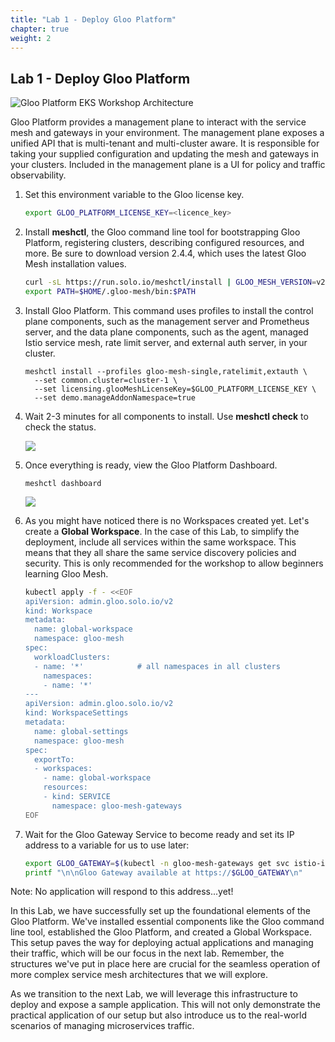 ```yaml
---
title: "Lab 1 - Deploy Gloo Platform"
chapter: true
weight: 2
---
```


## Lab 1 - Deploy Gloo Platform

![Gloo Platform EKS Workshop Architecture](/images/gloo-platform-eks-workshop-lab1.png)

Gloo Platform provides a management plane to interact with the service mesh and gateways in your environment. The management plane exposes a unified API that is multi-tenant and multi-cluster aware. It is responsible for taking your supplied configuration and updating the mesh and gateways in your clusters. Included in the management plane is a UI for policy and traffic observability.

1. Set this environment variable to the Gloo license key.

    ```bash
    export GLOO_PLATFORM_LICENSE_KEY=<licence_key>
    ```

2. Install **meshctl**, the Gloo command line tool for bootstrapping Gloo Platform, registering clusters, describing configured resources, and more. Be sure to download version 2.4.4, which uses the latest Gloo Mesh installation values.

    ```bash
    curl -sL https://run.solo.io/meshctl/install | GLOO_MESH_VERSION=v2.5.4 sh -
    export PATH=$HOME/.gloo-mesh/bin:$PATH
    ```

3. Install Gloo Platform. This command uses profiles to install the control plane components, such as the management server and Prometheus server, and the data plane components, such as the agent, managed Istio service mesh, rate limit server, and external auth server, in your cluster.

    ```
    meshctl install --profiles gloo-mesh-single,ratelimit,extauth \
      --set common.cluster=cluster-1 \
      --set licensing.glooMeshLicenseKey=$GLOO_PLATFORM_LICENSE_KEY \
      --set demo.manageAddonNamespace=true
   ```

4. Wait 2-3 minutes for all components to install. Use **meshctl check** to check the status. 

    ![](/images/meshctl_check.png)

5. Once everything is ready, view the Gloo Platform Dashboard.

    ```
    meshctl dashboard
    ```

    ![](/images/dashboard-1.png)

6. As you might have noticed there is no Workspaces created yet. Let's create a **Global Workspace**. In the case of this Lab, to simplify the deployment, include all services within the same workspace. This means that they all share the same service discovery policies and security. This is only recommended for the workshop to allow beginners learning Gloo Mesh.

    ```bash
    kubectl apply -f - <<EOF
    apiVersion: admin.gloo.solo.io/v2
    kind: Workspace
    metadata:
      name: global-workspace
      namespace: gloo-mesh
    spec:
      workloadClusters:
      - name: '*'            # all namespaces in all clusters
        namespaces:
        - name: '*'
    ---
    apiVersion: admin.gloo.solo.io/v2
    kind: WorkspaceSettings
    metadata:
      name: global-settings
      namespace: gloo-mesh
    spec:
      exportTo:
      - workspaces:
        - name: global-workspace
        resources:
        - kind: SERVICE
          namespace: gloo-mesh-gateways
    EOF
    ```

7. Wait for the Gloo Gateway Service to become ready and set its IP address to a variable for us to use later:

    ```bash
    export GLOO_GATEWAY=$(kubectl -n gloo-mesh-gateways get svc istio-ingressgateway -o jsonpath='{.status.loadBalancer.ingress[0].*}')
    printf "\n\nGloo Gateway available at https://$GLOO_GATEWAY\n"
    ```

Note: No application will respond to this address...yet!

In this Lab, we have successfully set up the foundational elements of the Gloo Platform. We've installed essential components like the Gloo command line tool, established the Gloo Platform, and created a Global Workspace. This setup paves the way for deploying actual applications and managing their traffic, which will be our focus in the next lab. Remember, the structures we've put in place here are crucial for the seamless operation of more complex service mesh architectures that we will explore.

As we transition to the next Lab, we will leverage this infrastructure to deploy and expose a sample application. This will not only demonstrate the practical application of our setup but also introduce us to the real-world scenarios of managing microservices traffic.
